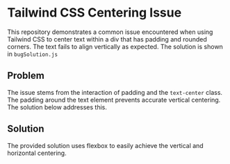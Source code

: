 # Tailwind CSS Centering Issue

This repository demonstrates a common issue encountered when using Tailwind CSS to center text within a div that has padding and rounded corners.  The text fails to align vertically as expected.  The solution is shown in `bugSolution.js`

## Problem

The issue stems from the interaction of padding and the `text-center` class.  The padding around the text element prevents accurate vertical centering.  The solution below addresses this. 

## Solution

The provided solution uses flexbox to easily achieve the vertical and horizontal centering.